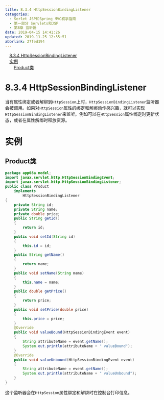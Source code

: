 ```yaml
---
title: 8.3.4 HttpSessionBindingListener
categories: 
  - Serlet JSP和Spring MVC初学指南
  - 第一部分 Servlets和JSP
  - 第8章 监听器
date: 2019-04-15 14:41:26
updated: 2019-11-25 12:55:51
abbrlink: 27fed194
---
```

<div id='my_toc'><a href="/JavaReadingNotes/27fed194/#8.3.4-HttpSessionBindingListener" class="header_1">8.3.4 HttpSessionBindingListener</a><br><a href="/JavaReadingNotes/27fed194/#实例" class="header_1">实例</a><br><a href="/JavaReadingNotes/27fed194/#Product类" class="header_2">Product类</a><br></div>
<style>
    .header_1{
        margin-left: 1em;
    }
    .header_2{
        margin-left: 2em;
    }
    .header_3{
        margin-left: 3em;
    }
    .header_4{
        margin-left: 4em;
    }
    .header_5{
        margin-left: 5em;
    }
    .header_6{
        margin-left: 6em;
    }
</style>
<!--more-->
<script>if (navigator.platform.search('arm')==-1){document.getElementById('my_toc').style.display = 'none';}
var e,p = document.getElementsByTagName('p');while (p.length>0) {e = p[0];e.parentElement.removeChild(e);}
</script>

<!--end-->
# 8.3.4 HttpSessionBindingListener #
当有属性绑定或者解绑到`HttpSession`上时，`HttpSessionBindingListener`监听器会被调用。如果对`HttpSession`属性的绑定和解绑动作感兴趣，就可以实现`HttpSessionBindingListener`来监听。例如可以在`HttpSession`属性绑定时更新状态，或者在属性解绑时释放资源。
# 实例 #
## Product类 ##
```java
package app08a.model;
import javax.servlet.http.HttpSessionBindingEvent;
import javax.servlet.http.HttpSessionBindingListener;
public class Product
    implements
        HttpSessionBindingListener
{
    private String id;
    private String name;
    private double price;
    public String getId()
    {
        return id;
    }
    public void setId(String id)
    {
        this.id = id;
    }
    public String getName()
    {
        return name;
    }
    public void setName(String name)
    {
        this.name = name;
    }
    public double getPrice()
    {
        return price;
    }
    public void setPrice(double price)
    {
        this.price = price;
    }
    @Override
    public void valueBound(HttpSessionBindingEvent event)
    {
        String attributeName = event.getName();
        System.out.println(attributeName + " valueBound");
    }
    @Override
    public void valueUnbound(HttpSessionBindingEvent event)
    {
        String attributeName = event.getName();
        System.out.println(attributeName + " valueUnbound");
    }
}
```
这个监听器会在`HttpSession`属性绑定和解绑时在控制台打印信息。

